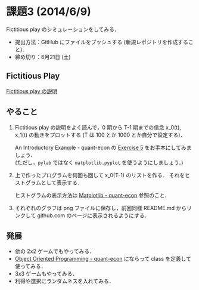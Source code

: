 課題3 (2014/6/9)
=========

Fictitious play のシミュレーションをしてみる．

* 提出方法：GitHub にファイルをプッシュする (新規レポジトリを作成すること)．
* 締め切り：6月21日 (土)


## Fictitious Play

[Fictitious play の説明](http://nbviewer.ipython.org/github/OyamaZemi2014/exercises/blob/master/ex03/fictplay_notes.ipynb)


## やること

1. Fictitious play の説明をよく読んで，0 期から T-1 期までの信念 x_0(t), x_1(t) の動きをプロットする
   (T は 100 とか 1000 とか自分で設定する)．

   An Introductory Example - quant-econ の
   [Exercise 5](http://quant-econ.net/python_by_example.html#exercise-5)
   をお手本にしてみましょう．  
   (ただし，`pylab` ではなく `matplotlib.pyplot` を使うようにしましょう．)

2. 上で作ったプログラムを何回も回して x_0(T-1) のリストを作る．
   それをヒストグラムとして表示する．

   ヒストグラムの表示方法は
   [Matplotlib - quant-econ](http://quant-econ.net/matplotlib.html)
   参照のこと．

3. それぞれのグラフは png ファイルに保存し，前回同様 README.md からリンクして
   github.com のページに表示されるようにする．

## 発展

* 他の 2x2 ゲームでもやってみる．
* [Object Oriented Programming - quant-econ](http://quant-econ.net/python_oop.html)
  にならって class を定義して使ってみる．
* 3x3 ゲームもやってみる．
* 利得や選択にランダムネスを入れてみる．

